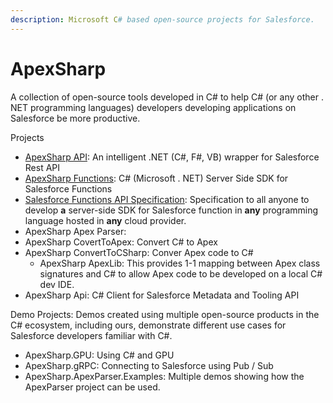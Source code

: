 ```yaml
---
description: Microsoft C# based open-source projects for Salesforce.
---
```


# ApexSharp

A collection of open-source tools developed in C# to help C# (or any other . NET programming languages) developers developing applications on Salesforce be more productive.&#x20;



Projects

* [ApexSharp API](apexsharp/apexsharp-salesforce-c-api.md): An intelligent .NET (C#, F#, VB) wrapper for Salesforce Rest API
* [ApexSharp Functions](apexsharp/apexsharp-functions.md): C# (Microsoft . NET) Server Side SDK for Salesforce Functions
* [Salesforce Functions API Specification](apexsharp/salesforce-functions-api.md): Specification to all anyone to develop **a** server-side SDK for Salesforce function in **any** programming language hosted in **any** cloud provider.
* ApexSharp Apex Parser:&#x20;
* ApexSharp CovertToApex: Convert C# to Apex
* ApexSharp ConvertToCSharp: Conver Apex code to C#
  * ApexSharp ApexLib: This provides 1-1 mapping between Apex class signatures and C# to allow Apex code to be developed on a local C# dev IDE.&#x20;
* ApexSharp Api: C# Client for Salesforce Metadata and Tooling API

Demo Projects: Demos created using multiple open-source products in the C# ecosystem, including ours, demonstrate different use cases for Salesforce developers familiar with C#.

* ApexSharp.GPU: Using C# and GPU
* ApexSharp.gRPC: Connecting to Salesforce using Pub / Sub
* ApexSharp.ApexParser.Examples: Multiple demos showing how the ApexParser project can be used.&#x20;

&#x20;

